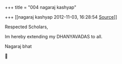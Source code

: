 +++
title = "004 nagaraj kashyap"

+++
[[nagaraj kashyap	2012-11-03, 16:28:54 [Source](https://groups.google.com/g/bvparishat/c/mhor57RYhtQ)]]



Respected Scholars,

Im hereby extending my DHANYAVADAS to all.

Nagaraj bhat



